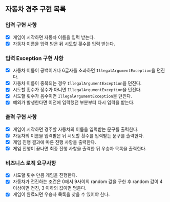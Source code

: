 ## 자동차 경주 구현 목록

### 입력 구현 사항
- [x] 게임이 시작하면 자동차 이름을 입력 받는다.
- [x] 자동차 이름을 입력 받은 뒤 시도할 횟수를 입력 받는다.

### 입력 Exception 구현 사항
- [x] 자동차 이름이 공백이거나 6글자를 초과하면 `IllegalArgumentException`을 던진다.
- [x] 자동차 이름이 중복되는 경우 `IllegalArgumentException`을 던진다.
- [x] 시도할 횟수가 정수가 아니면 `IllegalArgumentException`을 던진다.
- [x] 시도할 횟수가 음수이면 `IllegalArgumentException`을 던진다.
- [x] 예외가 발생한다면 이전에 입력했던 부분부터 다시 입력을 받는다.

### 출력 구현 사항
- [x] 게임이 시작하면 경주할 자동차의 이름을 입력받는 문구를 출력한다.
- [x] 자동차의 이름을 입력받은 뒤 시도할 횟수를 입력받는 문구를 출력한다.
- [x] 게임 진행 결과에 따른 진행 사항을 출력한다.
- [x] 게임 진행이 끝나면 최종 진행 사항을 출력한 뒤 우승자 목록을 출력한다.

### 비즈니스 로직 요구사항
- [x] 시도할 횟수 만큼 게임을 진행한다. 
- [x] 자동차가 전진하는 조건은 0에서 9사이의 random 값을 구한 후 random 값이 4 이상이면 전진, 3 이하의 값이면 멈춘다.
- [x] 게임이 완료되면 우승자 목록을 찾을 수 있어야 한다.
